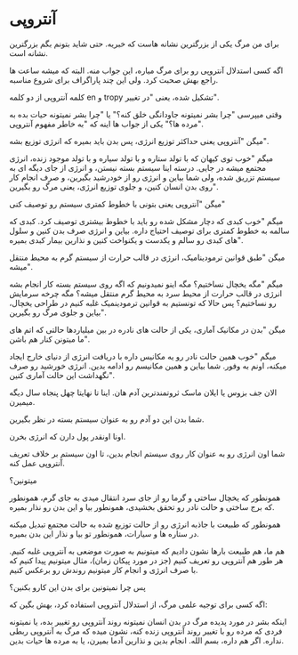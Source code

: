 # آنتروپی

<p>برای من مرگ یکی از بزرگترین نشانه هاست که خبریه. حتی شاید بتونم بگم بزرگترین نشانه است.</p>

<p>اگه کسی استدلال آنتروپی رو برای مرگ میاره، این جواب منه. البته که میشه ساعت ها راجع بهش صحبت کرد. ولی این چند پاراگراف برای شروع مناسبه.</p>

<p>کلمه آنتروپی از دو کلمه en و tropy تشکیل شده، یعنی "در تغییر".</p>

<p>وقتی میپرسی "چرا بشر نمیتونه جاودانگی خلق کنه؟" یا "چرا بشر نمیتونه حیات بده به مرده ها؟" یکی از جواب ها اینه که "به خاطر مفهوم آنتروپی".</p>

<p>میگن "آنتروپی یعنی حداکثر توزیع انرژی، پس بدن باید بمیره که انرژی توزیع بشه".</p>

<p>میگم "خوب توی کیهان که با تولد ستاره و با تولد سیاره و با تولد موجود زنده، انرژی مجتمع میشه در جایی. درسته اینا سیستم بسته نیستن، و انرژی از جای دیگه ای به سیستم تزریق شده، ولی شما بیاین و انرژی رو از خودرشید بگیرین، و صرف انجام کار روی بدن انسان کنین، و جلوی توزیع انرژی، یعنی مرگ رو بگیرین".</p>

<p>میگن "آنتروپی یعنی بتونی با خطوط کمتری سیستم رو توصیف کنی"</p>

<p>میگم "خوب کبدی که دچار مشکل شده رو باید با خطوط بیشتری توصیف کرد. کبدی که سالمه به خطوط کمتری برای توصیف احتیاج داره. بیاین و انرژی صرف بدن کنین و سلول های کبدی رو سالم و یکدست و یکنواخت کنین و نذارین بیمار کبدی بمیره".</p>

<p>میگن "طبق قوانین ترمودینامیک، انرژی در قالب حرارت از سیستم گرم به محیط منتقل میشه".</p>

<p>میگم "مگه یخچال نساختیم؟ مگه اینو نمیدونیم که اگه روی سیستم بسته کار انجام بشه انرژی در قالب حرارت از محیط سرد به محیط گرم منتقل میشه؟ مگه چرخه سرمایش رو نساختیم؟ پس حالا که تونستیم به قوانین ترمودینمیک غلبه کنیم در طراحی یخچال، بیاین و جلوی مرگ رو بگیرین".</p>

<p>میگن "بدن در مکانیک آماری، یکی از حالت های نادره در بین میلیاردها حالتی که اتم های ما میتونن کنار هم باشن".</p>

<p>میگم "خوب همین حالت نادر رو یه مکانیس داره با دریافت انرژی از دنیای خارج ایجاد میکنه، اونم به وفور. شما بیاین و همین مکانیسم رو ادامه بدین. انرژی خورشید رو صرف نگهداشت این حالت آماری کنین".</p>

<p>الان جف بزوس یا ایلان ماسک ثروتمندترین آدم هان. اینا تا نهایتا چهل پنجاه سال دیگه میمیرن.</p>

<p>شما بدن این دو آدم رو به عنوان سیستم بسته در نظر بگیرین.</p>

<p>اونا اونقدر پول دارن که انرژی بخرن.</p>

<p>شما اون انرژی رو به عنوان کار روی سیستم انجام بدین، تا اون سیستم بر خلاف تعریف آنتروپی عمل کنه.</p>

<p>میتونین؟</p>

<p>همونطور که یخچال ساختی و گرما رو از جای سرد انتقال میدی به جای گرم، همونطور که برج ساختی و حالت نادر رو تحقق بخشیدی، همونطور بیا و این بدن رو نذار بمیره.</p>

<p>همونطور که طبیعت با جاذبه انرژی رو از حالت توزیع شده به حالت مجتمع تبدیل میکنه در ستاره ها و سیارات، همونطور تو بیا و نذار این بدن بمیره.</p>

<p>هم ما، هم طبیعت بارها نشون دادیم که میتونیم به صورت موضعی به آنتروپی غلبه کنیم. هر طور هم آنتروپی رو تعریف کنیم (جز در مورد پیکان زمان)، مثال میتونیم پیدا کنیم که با صرف انرژی و انجام کار میتونیم روندش رو برعکس کنیم.</p>

<p>پس چرا نمیتونین برای بدن این کارو بکنین؟</p>

<p>اگه کسی برای توجیه علمی مرگ، از استدلال آنتروپی استفاده کرد، بهش بگین که:</p>

<p>اینکه بشر در مورد پدیده مرگ در بدن انسان نمیتونه روند آنتروپی رو تغییر بده، یا نمیتونه فردی که مرده رو با تغییر روند آنتروپی زنده کنه، نشون میده که مرگ به آنتروپی ربطی نداره. اگر هم داره، بسم الله. انجام بدین و نذارین آدما بمیرن، یا به مرده ها حیات بدین.</p>